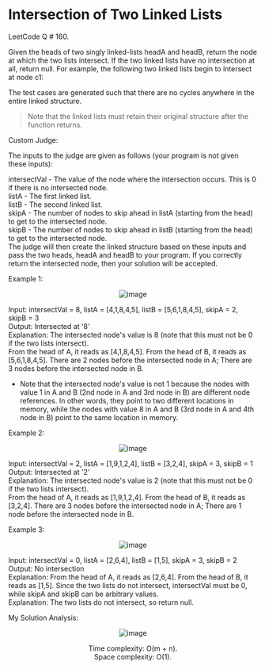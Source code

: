 # Intersection of Two Linked Lists

LeetCode Q # 160.

Given the heads of two singly linked-lists headA and headB, return the node at which the two lists intersect. If the two linked lists have no intersection at all, return null.
For example, the following two linked lists begin to intersect at node c1:

The test cases are generated such that there are no cycles anywhere in the entire linked structure.</br>

>Note that the linked lists must retain their original structure after the function returns.

Custom Judge:

The inputs to the judge are given as follows (your program is not given these inputs):</br>

intersectVal - The value of the node where the intersection occurs. This is 0 if there is no intersected node.</br>
listA - The first linked list.</br>
listB - The second linked list.</br>
skipA - The number of nodes to skip ahead in listA (starting from the head) to get to the intersected node.</br>
skipB - The number of nodes to skip ahead in listB (starting from the head) to get to the intersected node.</br>
The judge will then create the linked structure based on these inputs and pass the two heads, headA and headB to your program. If you correctly return the intersected node, then your solution will be accepted.</br>

Example 1:

<div align = "center">

  ![image](https://github.com/xo-azeem/Intersection-of-Two-Linked-Lists-LeetCode/assets/171427226/781f4d47-f16d-4119-8152-7b02684afb0b)

</div>

Input: intersectVal = 8, listA = [4,1,8,4,5], listB = [5,6,1,8,4,5], skipA = 2, skipB = 3</br>
Output: Intersected at '8'</br>
Explanation: The intersected node's value is 8 (note that this must not be 0 if the two lists intersect).</br>
From the head of A, it reads as [4,1,8,4,5]. From the head of B, it reads as [5,6,1,8,4,5]. There are 2 nodes before the intersected node in A; There are 3 nodes before the intersected node in B.</br>
- Note that the intersected node's value is not 1 because the nodes with value 1 in A and B (2nd node in A and 3rd node in B) are different node references. In other words, they point to two different locations in memory, while the nodes with value 8 in A and B (3rd node in A and 4th node in B) point to the same location in memory.

Example 2:

<div align = "center">

  ![image](https://github.com/xo-azeem/Intersection-of-Two-Linked-Lists-LeetCode/assets/171427226/7a8d9c3d-a54f-4668-9eaa-05515f819c2d)

</div>

Input: intersectVal = 2, listA = [1,9,1,2,4], listB = [3,2,4], skipA = 3, skipB = 1</br>
Output: Intersected at '2'</br>
Explanation: The intersected node's value is 2 (note that this must not be 0 if the two lists intersect).</br>
From the head of A, it reads as [1,9,1,2,4]. From the head of B, it reads as [3,2,4]. There are 3 nodes before the intersected node in A; There are 1 node before the intersected node in B.

Example 3:

<div align = "center">

  ![image](https://github.com/xo-azeem/Intersection-of-Two-Linked-Lists-LeetCode/assets/171427226/c2753b0c-0c6b-431f-ade8-59cba85df949)

</div>

Input: intersectVal = 0, listA = [2,6,4], listB = [1,5], skipA = 3, skipB = 2</br>
Output: No intersection</br>
Explanation: From the head of A, it reads as [2,6,4]. From the head of B, it reads as [1,5]. Since the two lists do not intersect, intersectVal must be 0, while skipA and skipB can be arbitrary values.</br>
Explanation: The two lists do not intersect, so return null.

My Solution Analysis:

<div align = "center">

  ![image](https://github.com/xo-azeem/Intersection-of-Two-Linked-Lists-LeetCode/assets/171427226/ba69268d-4841-413f-9460-a0499017f2e8)

  Time complexity: O(m + n).</br>Space complexity: O(1).
</div>
